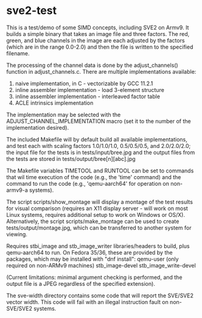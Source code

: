 # sve2-test

This is a test/demo of some SIMD concepts, including SVE2 on Armv9.
It builds a simple binary that takes an image file and three factors.
The red, green, and blue channels in the image are each adjusted by
the factors (which are in the range 0.0-2.0) and then the file is 
written to the specified filename.

The processing of the channel data is done by the adjust_channels()
function in adjust_channels.c. There are multiple implementations 
available:
1. naive implementation, in C - vectorizable by GCC 11.2.1
2. inline assembler implementation  - load 3-element structure
3. inline assembler implementation  - interleaved factor table
4. ACLE intrinsics implementation

The implementation may be selected with the ADJUST_CHANNEL_IMPLEMENTATION
macro (set it to the number of the implementation desired).

The included Makefile will by default build all available implementations, 
and test each with scaling factors 1.0/1.0/1.0, 0.5/0.5/0.5, and 2.0/2.0/2.0;
the input file for the tests is in tests/input/bree.jpg and the output
files from the tests are stored in tests/output/bree[n][abc].jpg

The Makefile variables TIMETOOL and RUNTOOL can be set to commands
that wil time execution of the code (e.g., the 'time' command) and
the command to run the code (e.g., 'qemu-aarch64' for operation on 
non-armv9-a systems).

The script scripts/show_montage will display a montage of the test 
results for visual comparison (requires an X11 display server - will
work on most Linux systems, requires additional setup to work on
Windows or OS/X). Alternatively, the script scripts/make_montage can
be used to create tests/output/montage.jpg, which can be transferred
to another system for viewing.

Requires stbi_image and stb_image_writer libraries/headers to build, 
plus qemu-aarch64 to run. On Fedora 35/36, these are provided by the
packages, which may be installed with "dnf install":
  qemu-user (only required on non-ARMv9 machines)
  stb_image-devel
  stb_image_write-devel

(Current limitations: minimal argument checking is performed, and
the output file is a JPEG regardless of the specified extension).

The sve-width directory contains some code that will report the 
SVE/SVE2 vector width. This code will fail with an illegal
instruction fault on non-SVE/SVE2 systems.

